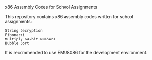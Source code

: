 x86 Assembly Codes for School Assignments

This repository contains x86 assembly codes written for school assignments:

    String Decryption
    Fibonacci
    Multiply 64-bit Numbers
    Bubble Sort
    
    
It is recommended to use EMU8086 for the development environment.
